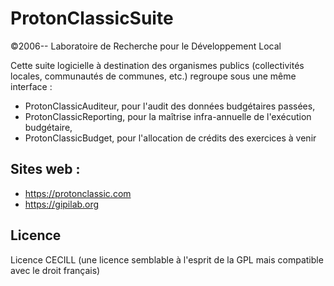 # ProtonClassicSuite
©2006-- Laboratoire de Recherche pour le Développement Local

Cette suite logicielle à destination des organismes publics (collectivités locales, communautés de communes, etc.) regroupe sous une même interface :

* ProtonClassicAuditeur, pour l'audit des données budgétaires passées,
* ProtonClassicReporting, pour la maîtrise infra-annuelle de l'exécution budgétaire,
* ProtonClassicBudget, pour l'allocation de crédits des exercices à venir


## Sites web :

* https://protonclassic.com
* https://gipilab.org


## Licence

Licence CECILL (une licence semblable à l'esprit de la GPL mais compatible avec le droit français)
